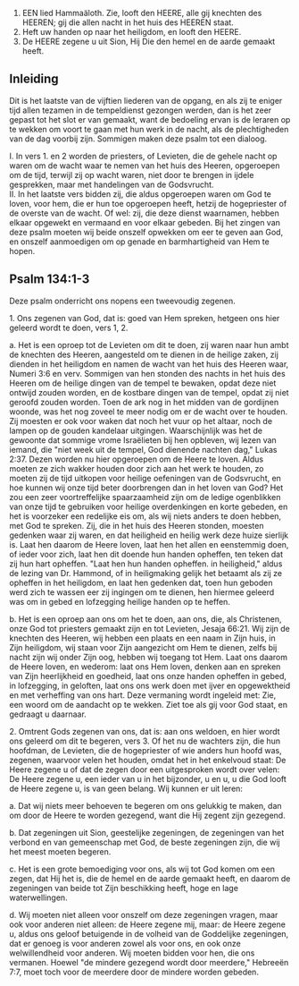 1. EEN lied Hammaäloth. Zie, looft den HEERE, alle gij knechten des HEEREN; gij die allen nacht in het huis des HEEREN staat.
2. Heft uw handen op naar het heiligdom, en looft den HEERE.
3. De HEERE zegene u uit Sion, Hij Die den hemel en de aarde gemaakt heeft.

## Inleiding

Dit is het laatste van de vijftien liederen van de opgang, en als zij te eniger tijd allen tezamen in de tempeldienst gezongen werden, dan is het zeer gepast tot het slot er van gemaakt, want de bedoeling ervan is de leraren op te wekken om voort te gaan met hun werk in de nacht, als de plechtigheden van de dag voorbij zijn. 
Sommigen maken deze psalm tot een dialoog.

I. In vers 1. en 2 worden de priesters, of Levieten, die de gehele nacht op waren om de wacht waar te nemen van het huis des Heeren, opgeroepen om de tijd, terwijl zij op wacht waren, niet door te brengen in ijdele gesprekken, maar met handelingen van de Godsvrucht.  
II. In het laatste vers bidden zij, die aldus opgeroepen waren om God te loven, voor hem, die er hun toe opgeroepen heeft, hetzij de hogepriester of de overste van de wacht. Of wel: zij, die deze dienst waarnamen, hebben elkaar opgewekt en vermaand en voor elkaar gebeden. Bij het zingen van deze psalm moeten wij beide onszelf opwekken om eer te geven aan God, en onszelf aanmoedigen om op genade en barmhartigheid van Hem te hopen.

## Psalm 134:1-3 
Deze psalm onderricht ons nopens een tweevoudig zegenen.

1\. Ons zegenen van God, dat is: goed van Hem spreken, hetgeen ons hier geleerd wordt te doen, vers 1, 2.

a. Het is een oproep tot de Levieten om dit te doen, zij waren naar hun ambt de knechten des Heeren, aangesteld om te dienen in de heilige zaken, zij dienden in het heiligdom en namen de wacht van het huis des Heeren waar, Numeri 3:6 en verv. Sommigen van hen stonden des nachts in het huis des Heeren om de heilige dingen van de tempel te bewaken, opdat deze niet ontwijd zouden worden, en de kostbare dingen van de tempel, opdat zij niet geroofd zouden worden. Toen de ark nog in het midden van de gordijnen woonde, was het nog zoveel te meer nodig om er de wacht over te houden. Zij moesten er ook voor waken dat noch het vuur op het altaar, noch de lampen op de gouden kandelaar uitgingen. Waarschijnlijk was het de gewoonte dat sommige vrome Israëlieten bij hen opbleven, wij lezen van iemand, die "niet week uit de tempel, God dienende nachten dag," Lukas 2:37. Dezen worden nu hier opgeroepen om de Heere te loven. Aldus moeten ze zich wakker houden door zich aan het werk te houden, zo moeten zij de tijd uitkopen voor heilige oefeningen van de Godsvrucht, en hoe kunnen wij onze tijd beter doorbrengen dan in het loven van God? Het zou een zeer voortreffelijke spaarzaamheid zijn om de ledige ogenblikken van onze tijd te gebruiken voor heilige overdenkingen en korte gebeden, en het is voorzeker een redelijke eis om, als wij niets anders te doen hebben, met God te spreken. Zij, die in het huis des Heeren stonden, moesten gedenken waar zij waren, en dat heiligheid en heilig werk deze huize sierlijk is. Laat hen daarom de Heere loven, laat hen het allen en eenstemmig doen, of ieder voor zich, laat hen dit doende hun handen opheffen, ten teken dat zij hun hart opheffen. "Laat hen hun handen opheffen. in heiligheid," aldus de lezing van Dr. Hammond, of in heiligmaking gelijk het betaamt als zij ze opheffen in het heiligdom, en laat hen gedenken dat, toen hun geboden werd zich te wassen eer zij ingingen om te dienen, hen hiermee geleerd was om in gebed en lofzegging heilige handen op te heffen.

b. Het is een oproep aan ons om het te doen, aan ons, die, als Christenen, onze God tot priesters gemaakt zijn en tot Levieten, Jesaja 66:21. Wij zijn de knechten des Heeren, wij hebben een plaats en een naam in Zijn huis, in Zijn heiligdom, wij staan voor Zijn aangezicht om Hem te dienen, zelfs bij nacht zijn wij onder Zijn oog, hebben wij toegang tot Hem. Laat ons daarom de Heere loven, en wederom: laat ons Hem loven, denken aan en spreken van Zijn heerlijkheid en goedheid, laat ons onze handen opheffen in gebed, in lofzegging, in geloften, laat ons ons werk doen met ijver en opgewektheid en met verheffing van ons hart. Deze vermaning wordt ingeleid met: Zie, een woord om de aandacht op te wekken. Ziet toe als gij voor God staat, en gedraagt u daarnaar.

2\. Omtrent Gods zegenen van ons, dat is: aan ons weldoen, en hier wordt ons geleerd om dit te begeren, vers 3. Of het nu de wachters zijn, die hun hoofdman, de Levieten, die de hogepriester of wie anders hun hoofd was, zegenen, waarvoor velen het houden, omdat het in het enkelvoud staat: De Heere zegene u of dat de zegen door een uitgesproken wordt over velen: De Heere zegene u, een ieder van u in het bijzonder, u en u, u die God looft de Heere zegene u, is van geen belang. Wij kunnen er uit leren: 

a. Dat wij niets meer behoeven te begeren om ons gelukkig te maken, dan om door de Heere te worden gezegend, want die Hij zegent zijn gezegend.

b. Dat zegeningen uit Sion, geestelijke zegeningen, de zegeningen van het verbond en van gemeenschap met God, de beste zegeningen zijn, die wij het meest moeten begeren.

c. Het is een grote bemoediging voor ons, als wij tot God komen om een zegen, dat Hij het is, die de hemel en de aarde gemaakt heeft, en daarom de zegeningen van beide tot Zijn beschikking heeft, hoge en lage waterwellingen.

d. Wij moeten niet alleen voor onszelf om deze zegeningen vragen, maar ook voor anderen niet alleen: de Heere zegene mij, maar: de Heere zegene u, aldus ons geloof betuigende in de volheid van de Goddelijke zegeningen, dat er genoeg is voor anderen zowel als voor ons, en ook onze welwillendheid voor anderen. Wij moeten bidden voor hen, die ons vermanen. Hoewel "de mindere gezegend wordt door meerdere," Hebreeën 7:7, moet toch voor de meerdere door de mindere worden gebeden.
